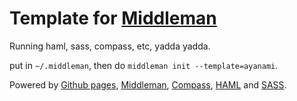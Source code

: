 # Template for [Middleman](http://middlemanapp.com)

Running haml, sass, compass, etc, yadda yadda.

put in `~/.middleman`, then do `middleman init --template=ayanami`.

Powered by [Github pages](http://pages.github.com/), [Middleman](http://middlemanapp.com/), [Compass](http://compass-style.org/), [HAML](http://haml.info/) and [SASS](http://sass-lang.com/).

